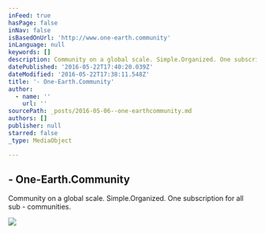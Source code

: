```yaml
---
inFeed: true
hasPage: false
inNav: false
isBasedOnUrl: 'http://www.one-earth.community'
inLanguage: null
keywords: []
description: Community on a global scale. Simple.Organized. One subscription for all sub - communities.
datePublished: '2016-05-22T17:40:20.039Z'
dateModified: '2016-05-22T17:38:11.548Z'
title: '- One-Earth.Community'
author:
  - name: ''
    url: ''
sourcePath: _posts/2016-05-06--one-earthcommunity.md
authors: []
publisher: null
starred: false
_type: MediaObject

---
```

<article style=""><h1>- One-Earth.Community</h1><p>Community on a global scale. Simple.Organized. One subscription for all sub - communities.</p><img src="http://www.one-earth.community/wp-content/uploads/2015/06/collage-of-hope-and-irony-ver-6.00-fb.png" /></article>